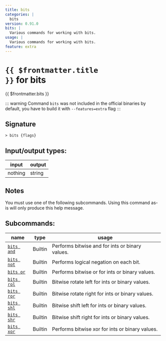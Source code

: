 ```yaml
---
title: bits
categories: |
  bits
version: 0.91.0
bits: |
  Various commands for working with bits.
usage: |
  Various commands for working with bits.
feature: extra
---
```

<!-- This file is automatically generated. Please edit the command in https://github.com/nushell/nushell instead. -->

# <code>{{ $frontmatter.title }}</code> for bits

<div class='command-title'>{{ $frontmatter.bits }}</div>


::: warning
 Command `bits` was not included in the official binaries by default, you have to build it with `--features=extra` flag
:::
## Signature

```> bits {flags} ```


## Input/output types:

| input   | output |
| ------- | ------ |
| nothing | string |

## Notes
You must use one of the following subcommands. Using this command as-is will only produce this help message.

## Subcommands:

| name                                     | type    | usage                                           |
| ---------------------------------------- | ------- | ----------------------------------------------- |
| [`bits and`](/commands/docs/bits_and.md) | Builtin | Performs bitwise and for ints or binary values. |
| [`bits not`](/commands/docs/bits_not.md) | Builtin | Performs logical negation on each bit.          |
| [`bits or`](/commands/docs/bits_or.md)   | Builtin | Performs bitwise or for ints or binary values.  |
| [`bits rol`](/commands/docs/bits_rol.md) | Builtin | Bitwise rotate left for ints or binary values.  |
| [`bits ror`](/commands/docs/bits_ror.md) | Builtin | Bitwise rotate right for ints or binary values. |
| [`bits shl`](/commands/docs/bits_shl.md) | Builtin | Bitwise shift left for ints or binary values.   |
| [`bits shr`](/commands/docs/bits_shr.md) | Builtin | Bitwise shift right for ints or binary values.  |
| [`bits xor`](/commands/docs/bits_xor.md) | Builtin | Performs bitwise xor for ints or binary values. |